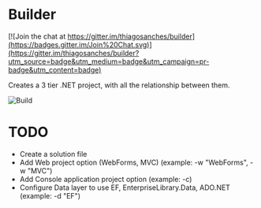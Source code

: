 Builder 
=======

[![Join the chat at https://gitter.im/thiagosanches/builder](https://badges.gitter.im/Join%20Chat.svg)](https://gitter.im/thiagosanches/builder?utm_source=badge&utm_medium=badge&utm_campaign=pr-badge&utm_content=badge)

Creates a 3 tier .NET project, with all the relationship between them.

![Build](https://ci.appveyor.com/api/projects/status/32r7s2skrgm9ubva?retina=true)

TODO
====
* Create a solution file
* Add Web project option (WebForms, MVC) (example: -w "WebForms", -w "MVC")
* Add Console application project option (example: -c)
* Configure Data layer to use EF, EnterpriseLibrary.Data, ADO.NET (example: -d "EF")


